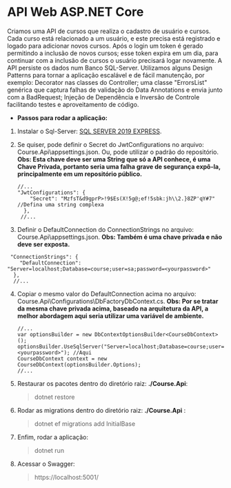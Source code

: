 # API Web ASP.NET Core

Criamos uma API de cursos que realiza o cadastro de usuário e cursos. Cada curso está relacionado a um usuário, e este precisa está registrado e logado para adicionar novos cursos. Após o login um token é gerado permitindo a inclusão de novos cursos; esse token expira em um dia, para continuar com a inclusão de cursos  o usuário precisará logar novamente. A API persiste os dados num Banco SQL-Server. Utilizamos alguns Design Patterns para tornar a aplicação escalável e de fácil manutenção, por exemplo: Decorator nas classes do Controller; uma classe "ErrorsList" genérica que captura falhas de validação do Data Annotations e envia junto com a BadRequest; Injeção de Dependência e Inversão de Controle facilitando testes e aproveitamento de código.  



* **Passos para rodar a aplicação:**

1. Instalar o Sql-Server: [SQL SERVER 2019 EXPRESS](https://go.microsoft.com/fwlink/?linkid=866658).

2. Se quiser, pode definir o Secret do JwtConfigurations no arquivo: Course.Api\appsettings.json. Ou, pode utilizar o padrão do repositório. **Obs: Esta chave deve ser uma String que só a API conhece, é uma Chave Privada, portanto seria  uma falha grave de segurança expô-la, principalmente em um repositório público.**

   ```
   //...
   "JwtConfigurations": {
       "Secret": "MzfsT&d9gprP>!9$Es(X!5g@;ef!5sbk:jh\\2.}8ZP'qY#7" //Defina uma string complexa
     },
    //...
   ```

3. Definir o DefaultConnection do ConnectionStrings no arquivo: Course.Api\appsettings.json. **Obs: Também é uma chave privada e não deve ser exposta.**

``` 
 "ConnectionStrings": {
    "DefaultConnection": "Server=localhost;Database=course;user=sa;password=<yourpassword>"
  },
  //...
```

4. Copiar o mesmo valor do DefaultConnection acima no arquivo: Course.Api\Configurations\DbFactoryDbContext.cs. **Obs: Por se tratar da mesma chave privada acima, baseado na arquitetura da API, a melhor abordagem aqui seria utilizar uma variável de ambiente.**

   ````
   //...
   var optionsBuilder = new DbContextOptionsBuilder<CourseDbContext>();
   optionsBuilder.UseSqlServer("Server=localhost;Database=course;user=sa;password=<yourpassword>"); //Aqui
   CourseDbContext context = new CourseDbContext(optionsBuilder.Options);
   //...
   ````

5. Restaurar os pacotes dentro do diretório raiz: **./Course.Api**:

   > dotnet restore

6. Rodar as migrations dentro do diretório raiz: **./Course.Api** :

   > dotnet ef migrations add InitialBase

7. Enfim, rodar a aplicação:

   > dotnet run

8. Acessar o Swagger:

   > https://localhost:5001/